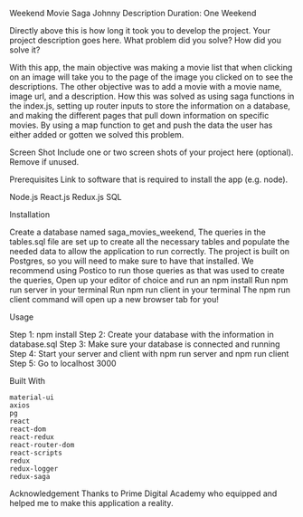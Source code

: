 Weekend Movie Saga Johnny
Description
Duration: One Weekend

Directly above this is how long it took you to develop the project. Your project description goes here. What problem did you solve? How did you solve it?

With this app, the main objective was making a movie list that when clicking on an image will take you to the page of the image you clicked on to see the descriptions. The other objective was to add a movie with a movie name, image url, and a description. How this was solved as using saga functions in the index.js, setting up router inputs to store the information on a database, and making the different pages that pull down information on specific movies. By using a map function to get and push the data the user has either added or gotten we solved this problem.

Screen Shot
Include one or two screen shots of your project here (optional). Remove if unused.

Prerequisites
Link to software that is required to install the app (e.g. node).

Node.js
React.js
Redux.js
SQL


Installation

Create a database named saga_movies_weekend,
The queries in the tables.sql file are set up to create all the necessary tables and populate the needed data to allow the application to run correctly. The project is built on Postgres, so you will need to make sure to have that installed. We recommend using Postico to run those queries as that was used to create the queries,
Open up your editor of choice and run an npm install
Run npm run server in your terminal
Run npm run client in your terminal
The npm run client command will open up a new browser tab for you!


Usage

Step 1: npm install
Step 2: Create your database with the information in database.sql
Step 3: Make sure your database is connected and running
Step 4: Start your server and client with npm run server and npm run client
Step 5: Go to localhost 3000

Built With

    material-ui
    axios
    pg
    react
    react-dom
    react-redux
    react-router-dom
    react-scripts
    redux
    redux-logger
    redux-saga

Acknowledgement
Thanks to Prime Digital Academy who equipped and helped me to make this application a reality.
